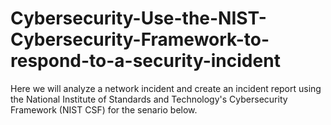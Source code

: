 # Cybersecurity-Use-the-NIST-Cybersecurity-Framework-to-respond-to-a-security-incident
Here we will analyze a network incident and create an incident report using the National Institute of Standards and Technology's Cybersecurity Framework (NIST CSF) for the senario below.
